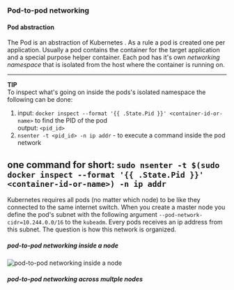 ### Pod-to-pod networking
#### Pod abstraction
The Pod is an abstraction of Kubernetes . As a rule a pod is created one per application.
Usually a pod contains the container for the target application and a special purpose helper container.
Each pod has it's own _networking namespace_ that is isolated from the host where the container is running on.

---
**TIP**  
To inspect what's going on inside the pods's isolated namespace the following can be done:
1) input: ```docker inspect --format '{{ .State.Pid }}' <container-id-or-name>```  to find the PID of the pod  
output: ``<pid_id>``
2)  ```nsenter -t <pid_id> -n ip addr``` - to execute a command inside the pod network  

one command for short:
```sudo nsenter -t $(sudo docker inspect --format '{{ .State.Pid }}' <container-id-or-name>) -n ip addr```
---

Kubernetes requires all pods (no matter which node) to be like they connected to the same internet switch.
When you create a master node you define the pod's subnet with the following argument 
``--pod-network-cidr=10.244.0.0/16`` to the ``kubeadm``.  Every pods receives an ip address from this subnet.
The question is how this network is organized. 
##### pod-to-pod networking inside a node
![pod-to-pod networking inside a node](img/pod-to-pod-networking-inside-node.jpg)
##### pod-to-pod networking across multple nodes

